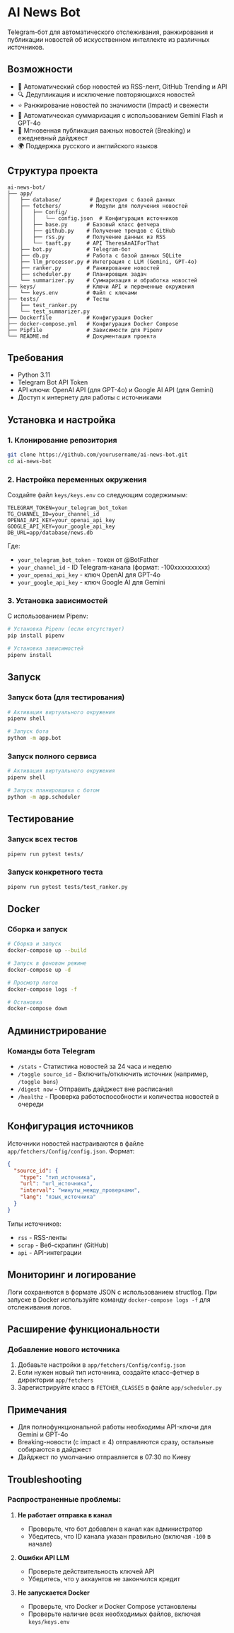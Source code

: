 # AI News Bot

Telegram-бот для автоматического отслеживания, ранжирования и публикации новостей об искусственном интеллекте из различных источников.

## Возможности

- 🤖 Автоматический сбор новостей из RSS-лент, GitHub Trending и API
- 🔍 Дедупликация и исключение повторяющихся новостей
- ⭐ Ранжирование новостей по значимости (Impact) и свежести
- 📝 Автоматическая суммаризация с использованием Gemini Flash и GPT-4o
- 📢 Мгновенная публикация важных новостей (Breaking) и ежедневный дайджест
- 🌍 Поддержка русского и английского языков

## Структура проекта

```
ai-news-bot/
├── app/
│   ├── database/         # Директория с базой данных
│   ├── fetchers/         # Модули для получения новостей
│   │   ├── Config/
│   │   │   └── config.json  # Конфигурация источников
│   │   ├── base.py      # Базовый класс фетчера
│   │   ├── github.py    # Получение трендов с GitHub
│   │   ├── rss.py       # Получение данных из RSS
│   │   └── taaft.py     # API TheresAnAIForThat
│   ├── bot.py           # Telegram-бот
│   ├── db.py            # Работа с базой данных SQLite
│   ├── llm_processor.py # Интеграция с LLM (Gemini, GPT-4o)
│   ├── ranker.py        # Ранжирование новостей
│   ├── scheduler.py     # Планировщик задач
│   └── summarizer.py    # Суммаризация и обработка новостей
├── keys/                # Ключи API и переменные окружения
│   └── keys.env         # Файл с ключами
├── tests/               # Тесты
│   ├── test_ranker.py
│   └── test_summarizer.py
├── Dockerfile           # Конфигурация Docker
├── docker-compose.yml   # Конфигурация Docker Compose
├── Pipfile              # Зависимости для Pipenv
└── README.md            # Документация проекта
```

## Требования

- Python 3.11
- Telegram Bot API Token
- API ключи: OpenAI API (для GPT-4o) и Google AI API (для Gemini)
- Доступ к интернету для работы с источниками

## Установка и настройка

### 1. Клонирование репозитория

```bash
git clone https://github.com/yourusername/ai-news-bot.git
cd ai-news-bot
```

### 2. Настройка переменных окружения

Создайте файл `keys/keys.env` со следующим содержимым:

```
TELEGRAM_TOKEN=your_telegram_bot_token
TG_CHANNEL_ID=your_channel_id
OPENAI_API_KEY=your_openai_api_key
GOOGLE_API_KEY=your_google_api_key
DB_URL=app/database/news.db
```

Где:
- `your_telegram_bot_token` - токен от @BotFather
- `your_channel_id` - ID Telegram-канала (формат: -100xxxxxxxxxx)
- `your_openai_api_key` - ключ OpenAI для GPT-4o
- `your_google_api_key` - ключ Google AI для Gemini

### 3. Установка зависимостей

С использованием Pipenv:

```bash
# Установка Pipenv (если отсутствует)
pip install pipenv

# Установка зависимостей
pipenv install
```

## Запуск

### Запуск бота (для тестирования)

```bash
# Активация виртуального окружения
pipenv shell

# Запуск бота
python -m app.bot
```

### Запуск полного сервиса

```bash
# Активация виртуального окружения
pipenv shell

# Запуск планировщика с ботом
python -m app.scheduler
```

## Тестирование

### Запуск всех тестов

```bash
pipenv run pytest tests/
```

### Запуск конкретного теста

```bash
pipenv run pytest tests/test_ranker.py
```

## Docker

### Сборка и запуск

```bash
# Сборка и запуск
docker-compose up --build

# Запуск в фоновом режиме
docker-compose up -d

# Просмотр логов
docker-compose logs -f

# Остановка
docker-compose down
```

## Администрирование

### Команды бота Telegram

- `/stats` - Статистика новостей за 24 часа и неделю
- `/toggle source_id` - Включить/отключить источник (например, `/toggle bens`)
- `/digest now` - Отправить дайджест вне расписания
- `/healthz` - Проверка работоспособности и количества новостей в очереди

## Конфигурация источников

Источники новостей настраиваются в файле `app/fetchers/Config/config.json`. Формат:

```json
{
  "source_id": {
    "type": "тип_источника",
    "url": "url_источника",
    "interval": "минуты_между_проверками",
    "lang": "язык_источника"
  }
}
```

Типы источников:
- `rss` - RSS-ленты
- `scrap` - Веб-скрапинг (GitHub)
- `api` - API-интеграции

## Мониторинг и логирование

Логи сохраняются в формате JSON с использованием structlog. При запуске в Docker используйте команду `docker-compose logs -f` для отслеживания логов.

## Расширение функциональности

### Добавление нового источника

1. Добавьте настройки в `app/fetchers/Config/config.json`
2. Если нужен новый тип источника, создайте класс-фетчер в директории `app/fetchers`
3. Зарегистрируйте класс в `FETCHER_CLASSES` в файле `app/scheduler.py`

## Примечания

- Для полнофункциональной работы необходимы API-ключи для Gemini и GPT-4o
- Breaking-новости (с impact ≥ 4) отправляются сразу, остальные собираются в дайджест
- Дайджест по умолчанию отправляется в 07:30 по Киеву

## Troubleshooting

### Распространенные проблемы:

1. **Не работает отправка в канал**
   - Проверьте, что бот добавлен в канал как администратор
   - Убедитесь, что ID канала указан правильно (включая `-100` в начале)

2. **Ошибки API LLM**
   - Проверьте действительность ключей API
   - Убедитесь, что у аккаунтов не закончился кредит

3. **Не запускается Docker**
   - Проверьте, что Docker и Docker Compose установлены
   - Проверьте наличие всех необходимых файлов, включая `keys/keys.env`